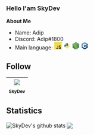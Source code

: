 ### Hello I'am SkyDev

**About Me**
- Name: Adip
- Discord: Adip#1800
- Main language:
<code><img height="20" alt="javascript" src="https://raw.githubusercontent.com/github/explore/80688e429a7d4ef2fca1e82350fe8e3517d3494d/topics/javascript/javascript.png"></code>
<code><img height="20" alt="python" src="https://raw.githubusercontent.com/github/explore/80688e429a7d4ef2fca1e82350fe8e3517d3494d/topics/python/python.png"></code> 
<code><img height="20" alt="nodejs" src="https://raw.githubusercontent.com/github/explore/80688e429a7d4ef2fca1e82350fe8e3517d3494d/topics/nodejs/nodejs.png"></code> 
<code><img height="20" alt="c++" src="https://raw.githubusercontent.com/github/explore/80688e429a7d4ef2fca1e82350fe8e3517d3494d/topics/cpp/cpp.png"></code>

## Follow
| [<img src="https://avatars.githubusercontent.com/u/67011352?s=400&u=3778ac91af98141580054667d7d1e56341441df4&v=4" width="75px;"/><br /><sub><b>SkyDev</b></sub>](https://github.com/SkyDev06)<br/> |
| :---: |

## Statistics
<img align="center" src="https://github-readme-stats.vercel.app/api?username=SkyDev06&show_icons=true&theme=radical" alt="SkyDev's github stats" /></a>
<img align="center" src="https://github-readme-stats.vercel.app/api/top-langs/?username=SkyDev06&theme=radical" /></a>
